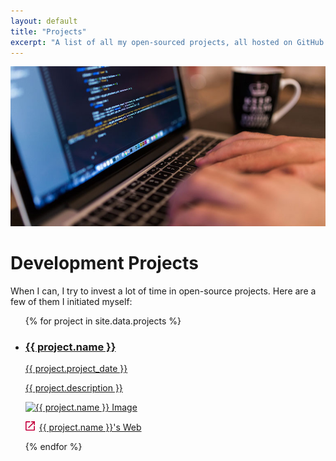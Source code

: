 ```yaml
---
layout: default
title: "Projects"
excerpt: "A list of all my open-sourced projects, all hosted on GitHub. Fair warning: some of them are not maintained anymore."
---
```

<div class="header-section">
  <img src="/images/section-projects.jpg" alt="Photography by Negative Space" />
  <h1 class="header-section__h1">Development Projects</h1>
</div>

When I can, I try to invest a lot of time in open-source projects. Here are a few of them I initiated myself:

<ul class="reset-bullet">
{% for project in site.data.projects %}
  <li class="article  container">
    <a class="article__link" href="/projects/{{ project.project_url }}"> 
      <h3 class="article__h3">{{ project.name }}</h3>
      <time class="article__date" datetime="{{ project.date | date: "%Y-%m-%d" }}">{{ project.project_date }}</time>
      <p class="article__excerpt">{{ project.description }}</p>
      <img class="portrait--small" src="{{ project.image_url }}" alt="{{ project.name }} Image"/>
    </a>
    <p class="article__url">
      <svg style="width:15px;height:15px; margin-right: 3px;" xmlns="http://www.w3.org/2000/svg" viewBox="-187 61.7 24 24">
        <path fill="#C5003E" d="M-172.3 61.7v2.7h4.8l-13.1 13.1 1.9 1.9 13.1-13.1v4.8h2.7v-9.3m-2.8 21.3h-18.7V64.4h9.3v-2.7h-9.3c-1.5 0-2.7 1.2-2.7 2.7v18.7c0 1.5 1.2 2.7 2.7 2.7h18.7c1.5 0 2.7-1.2 2.7-2.7v-9.3h-2.7v9.3z"/>
      </svg>
      <a href="{{ project.project_web }}" target="_blank">{{ project.name }}'s Web</a>
    </p>
  </li>
{% endfor %}
